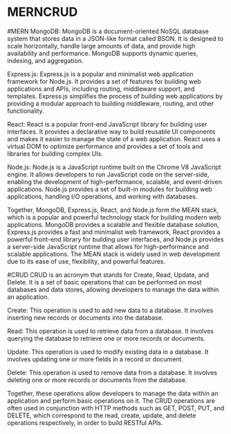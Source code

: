 # MERNCRUD

#MERN
MongoDB: MongoDB is a document-oriented NoSQL database system that stores data in a JSON-like format called BSON. It is designed to scale horizontally, handle large amounts of data, and provide high availability and performance. MongoDB supports dynamic queries, indexing, and aggregation.

Express.js: Express.js is a popular and minimalist web application framework for Node.js. It provides a set of features for building web applications and APIs, including routing, middleware support, and templates. Express.js simplifies the process of building web applications by providing a modular approach to building middleware, routing, and other functionality.

React: React is a popular front-end JavaScript library for building user interfaces. It provides a declarative way to build reusable UI components and makes it easier to manage the state of a web application. React uses a virtual DOM to optimize performance and provides a set of tools and libraries for building complex UIs.

Node.js: Node.js is a JavaScript runtime built on the Chrome V8 JavaScript engine. It allows developers to run JavaScript code on the server-side, enabling the development of high-performance, scalable, and event-driven applications. Node.js provides a set of built-in modules for building web applications, handling I/O operations, and working with databases.

Together, MongoDB, Express.js, React, and Node.js form the MEAN stack, which is a popular and powerful technology stack for building modern web applications. MongoDB provides a scalable and flexible database solution, Express.js provides a fast and minimalist web framework, React provides a powerful front-end library for building user interfaces, and Node.js provides a server-side JavaScript runtime that allows for high-performance and scalable applications. The MEAN stack is widely used in web development due to its ease of use, flexibility, and powerful features.

#CRUD
CRUD is an acronym that stands for Create, Read, Update, and Delete. It is a set of basic operations that can be performed on most databases and data stores, allowing developers to manage the data within an application.

Create: This operation is used to add new data to a database. It involves inserting new records or documents into the database.

Read: This operation is used to retrieve data from a database. It involves querying the database to retrieve one or more records or documents.

Update: This operation is used to modify existing data in a database. It involves updating one or more fields in a record or document.

Delete: This operation is used to remove data from a database. It involves deleting one or more records or documents from the database.

Together, these operations allow developers to manage the data within an application and perform basic operations on it. The CRUD operations are often used in conjunction with HTTP methods such as GET, POST, PUT, and DELETE, which correspond to the read, create, update, and delete operations respectively, in order to build RESTful APIs.




